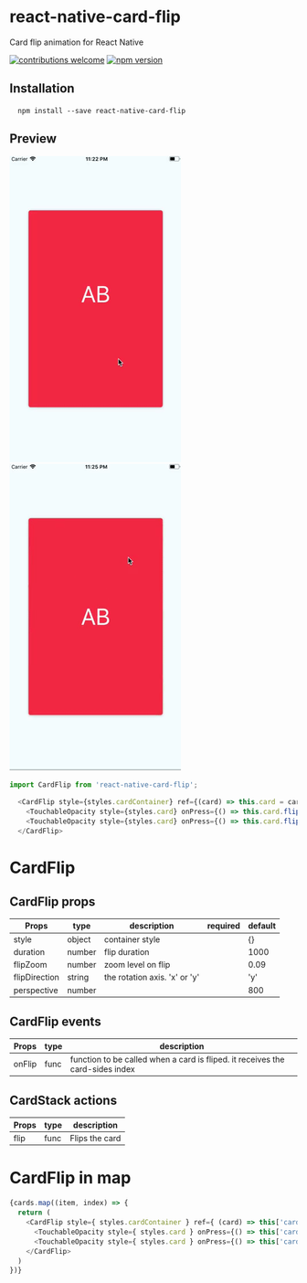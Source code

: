 # react-native-card-flip
Card flip animation for React Native

[![contributions welcome](https://img.shields.io/badge/contributions-welcome-brightgreen.svg?style=flat)](https://github.com/lhandel/react-native-card-flip/issues)
[![npm version](https://badge.fury.io/js/react-native-card-flip.svg)](https://badge.fury.io/js/react-native-card-flip)

## Installation

```
  npm install --save react-native-card-flip
```

## Preview
![App preview](/animation.gif)
![App preview2](/animation2.gif)

```javascript
import CardFlip from 'react-native-card-flip';
```

```javascript
  <CardFlip style={styles.cardContainer} ref={(card) => this.card = card} >
    <TouchableOpacity style={styles.card} onPress={() => this.card.flip()} ><Text>AB</Text></TouchableOpacity>
    <TouchableOpacity style={styles.card} onPress={() => this.card.flip()} ><Text>CD</Text></TouchableOpacity>
  </CardFlip>
```

# CardFlip


## CardFlip props
| Props               | type          | description                     | required      | default       |
| --------------------| ------------- | --------------------------------| ------------- | ------------- |
| style               | object        | container style                 |               | {}            |
| duration            | number        | flip duration                   |               | 1000          |
| flipZoom            | number        | zoom level on flip              |               | 0.09          |
| flipDirection       | string        | the rotation axis. 'x' or 'y'   |               | 'y'           |
| perspective         | number        |                                 |               | 800           |



## CardFlip events
| Props             | type          | description                 |
| ----------------- | ------------- | --------------------------- |
| onFlip            | func           | function to be called when a card is fliped. it receives the card-sides index   |


## CardStack actions
| Props             | type          | description                 |
| ----------------- | ------------- | --------------------------- |
| flip              | func          | Flips the card |


# CardFlip in map
```javascript
{cards.map((item, index) => {
  return (
    <CardFlip style={ styles.cardContainer } ref={ (card) => this['card' + index] = card } >
      <TouchableOpacity style={ styles.card } onPress={() => this['card' + index].flip()} ><Text>{item}</Text></TouchableOpacity>
      <TouchableOpacity style={ styles.card } onPress={() => this['card' + index].flip()} ><Text>{item}</Text></TouchableOpacity>
    </CardFlip>
  )
})}
```
